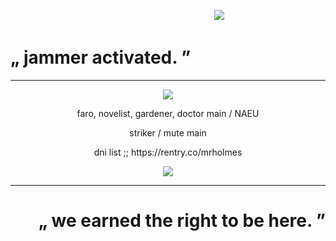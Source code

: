 ㅤㅤㅤㅤㅤㅤㅤㅤㅤㅤㅤㅤㅤㅤㅤㅤㅤㅤㅤㅤㅤㅤㅤㅤㅤ ![](https://komarev.com/ghpvc/?username=astrocigarettes&style=flat-square&color=lightgrey&label=drones+deactivated)
# „ jammer activated. ”
---
 <p align="center"> <img src="https://i.postimg.cc/vH1YQQFN/tae.gif">
 <p align="center"> faro, novelist, gardener, doctor main / NAEU <br>
 <p align="center"> striker / mute main
 <p align="center"> dni list ;; https://rentry.co/mrholmes
<p align="center"> <img src="https://i.postimg.cc/pd0VWyT3/poop.gif">

  ---
  
# <p align="right"> „ we earned the right to be here. ”
